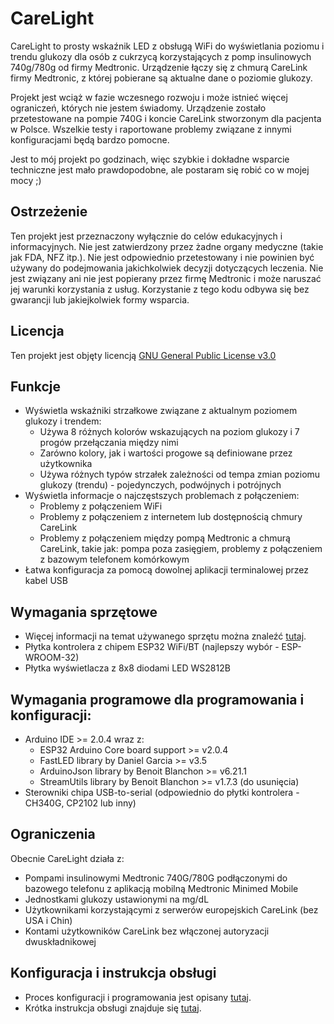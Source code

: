 # CareLight
CareLight to prosty wskaźnik LED z obsługą WiFi do wyświetlania poziomu i trendu glukozy dla osób z cukrzycą korzystających z pomp insulinowych 740g/780g od firmy Medtronic. Urządzenie łączy się z chmurą CareLink firmy Medtronic, z której pobierane są aktualne dane o poziomie glukozy.

Projekt jest wciąż w fazie wczesnego rozwoju i może istnieć więcej ograniczeń, których nie jestem świadomy. Urządzenie zostało przetestowane na pompie 740G i koncie CareLink stworzonym dla pacjenta w Polsce. Wszelkie testy i raportowane problemy związane z innymi konfiguracjami będą bardzo pomocne.

Jest to mój projekt po godzinach, więc szybkie i dokładne wsparcie techniczne jest mało prawdopodobne, ale postaram się robić co w mojej mocy ;)

## Ostrzeżenie

Ten projekt jest przeznaczony wyłącznie do celów edukacyjnych i informacyjnych. Nie jest zatwierdzony przez żadne organy medyczne (takie jak FDA, NFZ itp.). Nie jest odpowiednio przetestowany i nie powinien być używany do podejmowania jakichkolwiek decyzji dotyczących leczenia. Nie jest związany ani nie jest popierany przez firmę Medtronic i może naruszać jej warunki korzystania z usług. Korzystanie z tego kodu odbywa się bez gwarancji lub jakiejkolwiek formy wsparcia.

## Licencja

Ten projekt jest objęty licencją [GNU General Public License v3.0](./LICENSE.md)

## Funkcje
* Wyświetla wskaźniki strzałkowe związane z aktualnym poziomem glukozy i trendem:
  * Używa 8 różnych kolorów wskazujących na poziom glukozy i 7 progów przełączania między nimi
  * Zarówno kolory, jak i wartości progowe są definiowane przez użytkownika
  * Używa różnych typów strzałek zależności od tempa zmian poziomu glukozy (trendu) - pojedynczych, podwójnych i potrójnych
* Wyświetla informacje o najczęstszych problemach z połączeniem:
  * Problemy z połączeniem WiFi
  * Problemy z połączeniem z internetem lub dostępnością chmury CareLink
  * Problemy z połączeniem między pompą Medtronic a chmurą CareLink, takie jak: pompa poza zasięgiem, problemy z połączeniem z bazowym telefonem komórkowym
* Łatwa konfiguracja za pomocą dowolnej aplikacji terminalowej przez kabel USB

## Wymagania sprzętowe
* Więcej informacji na temat używanego sprzętu można znaleźć [tutaj](./Documents/Hardware_pl.md).
* Płytka kontrolera z chipem ESP32 WiFi/BT (najlepszy wybór - ESP-WROOM-32)
* Płytka wyświetlacza z 8x8 diodami LED WS2812B

## Wymagania programowe dla programowania i konfiguracji:
* Arduino IDE >= 2.0.4 wraz z:
  * ESP32 Arduino Core board support >= v2.0.4
  * FastLED library by Daniel Garcia >= v3.5
  * ArduinoJson library by Benoit Blanchon >= v6.21.1
  * StreamUtils library by Benoit Blanchon >= v1.7.3 (do usunięcia)
* Sterowniki chipa USB-to-serial (odpowiednio do płytki kontrolera - CH340G, CP2102 lub inny) 

## Ograniczenia
Obecnie CareLight działa z:
* Pompami insulinowymi Medtronic 740G/780G podłączonymi do bazowego telefonu z aplikacją mobilną Medtronic Minimed Mobile
* Jednostkami glukozy ustawionymi na mg/dL
* Użytkownikami korzystającymi z serwerów europejskich CareLink (bez USA i Chin)
* Kontami użytkowników CareLink bez włączonej autoryzacji dwuskładnikowej

## Konfiguracja i instrukcja obsługi
* Proces konfiguracji i programowania jest opisany [tutaj](./Documents/Setup_pl.md).
* Krótka instrukcja obsługi znajduje się [tutaj](./Documents/Manual_pl.md).
